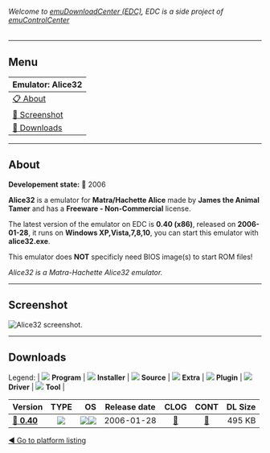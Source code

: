 ###### Welcome to [emuDownloadCenter (EDC)](https://github.com/PhoenixInteractiveNL/emuDownloadCenter/wiki/), EDC is a side project of [emuControlCenter](https://github.com/PhoenixInteractiveNL/emuControlCenter/wiki/)
***
## Menu
| **Emulator: Alice32** |
|:---------|
| [:clipboard: About](#about) |
| [:sunrise: Screenshot](#screenshot) |
| [:floppy_disk: Downloads](#downloads) |
***
## About
**Developement state:** :red_circle: 2006

**Alice32** is a emulator for **Matra/Hachette Alice** made by **James the Animal Tamer** and has a **Freeware - Non-Commercial** license.

The latest version of the emulator on EDC is **0.40 (x86)**, released on **2006-01-28**, it runs on **Windows XP,Vista,7,8,10**, you can start this emulator with **alice32.exe**.

This emulator does **NOT** specificly need BIOS image(s) to start ROM files!

_Alice32 is a Matra-Hachette Alice32 emulator._
***
## Screenshot
![](https://raw.githubusercontent.com/PhoenixInteractiveNL/emuDownloadCenter/master/hooks/alice32/emulator_screen_01.jpg "Alice32 screenshot.")
***
## Downloads
Legend: | 
![](https://raw.githubusercontent.com/wiki/PhoenixInteractiveNL/emuDownloadCenter/images_misc/icon_program_24.png) **Program** | 
![](https://raw.githubusercontent.com/wiki/PhoenixInteractiveNL/emuDownloadCenter/images_misc/icon_installer_24.png) **Installer** | 
![](https://raw.githubusercontent.com/wiki/PhoenixInteractiveNL/emuDownloadCenter/images_misc/icon_source_code_24.png) **Source** | 
![](https://raw.githubusercontent.com/wiki/PhoenixInteractiveNL/emuDownloadCenter/images_misc/icon_extra_24.png) **Extra** | 
![](https://raw.githubusercontent.com/wiki/PhoenixInteractiveNL/emuDownloadCenter/images_misc/icon_plugin_24.png) **Plugin** | 
![](https://raw.githubusercontent.com/wiki/PhoenixInteractiveNL/emuDownloadCenter/images_misc/icon_driver_24.png) **Driver** | 
![](https://raw.githubusercontent.com/wiki/PhoenixInteractiveNL/emuDownloadCenter/images_misc/icon_tool_24.png) **Tool** | 
 
| Version | TYPE | OS | Release date | CLOG | CONT | DL Size |
|:--------|:----:|---:|:------------:|:----:|:----:|--------:|
| [:floppy_disk: **0.40**](https://github.com/PhoenixInteractiveNL/edc-repo0006/raw/master/alice32/0.40.7z) | ![](https://raw.githubusercontent.com/wiki/PhoenixInteractiveNL/emuDownloadCenter/images_misc/icon_program_24.png) | ![](https://raw.githubusercontent.com/wiki/PhoenixInteractiveNL/emuDownloadCenter/images_misc/logo_windows_24.png)![](https://raw.githubusercontent.com/wiki/PhoenixInteractiveNL/emuDownloadCenter/images_misc/icon_32-bit_24.png) | 2006-01-28 | [:page_facing_up:](https://github.com/PhoenixInteractiveNL/edc-repo0006/blob/master/alice32/0.40_changelog.txt) | [:mag_right:](https://github.com/PhoenixInteractiveNL/edc-repo0006/blob/master/alice32/0.40_contents.txt) | 495 KB |

[:arrow_backward: Go to platform listing](https://github.com/PhoenixInteractiveNL/emuDownloadCenter/wiki/EDC-Platform-List)
